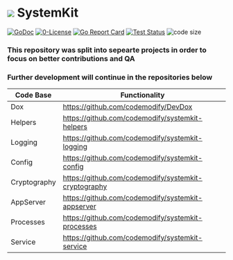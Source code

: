 # ![](https://fonts.gstatic.com/s/i/materialicons/label_important/v4/24px.svg) SystemKit
[![GoDoc](https://godoc.org/github.com/codemodify/SystemKit?status.svg)](https://godoc.org/github.com/codemodify/SystemKit)
[![0-License](https://img.shields.io/badge/license-0--license-brightgreen)](https://github.com/codemodify/TheFreeLicense)
[![Go Report Card](https://goreportcard.com/badge/github.com/codemodify/SystemKit)](https://goreportcard.com/report/github.com/codemodify/SystemKit)
[![Test Status](https://github.com/danawoodman/systemservice/workflows/Test/badge.svg)](https://github.com/danawoodman/systemservice/actions)
![code size](https://img.shields.io/github/languages/code-size/codemodify/SystemKit?style=flat-square)

### This repository was split into sepearte projects in order to focus on better contributions and QA
### Further development will continue in the repositories below

Code Base 		| Functionality
---				| ---
Dox				| https://github.com/codemodify/DevDox
Helpers			| https://github.com/codemodify/systemkit-helpers
Logging 		| https://github.com/codemodify/systemkit-logging
Config 			| https://github.com/codemodify/systemkit-config
Cryptography 	| https://github.com/codemodify/systemkit-cryptography
AppServer 		| https://github.com/codemodify/systemkit-appserver
Processes 		| https://github.com/codemodify/systemkit-processes
Service 		| https://github.com/codemodify/systemkit-service
